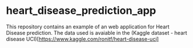 # heart_disease_prediction_app
This repository contains an example of an web application for Heart Disease prediction. The data used is avaiable in the (Kaggle dataset - heart disease UCI)[https://www.kaggle.com/ronitf/heart-disease-uci]
